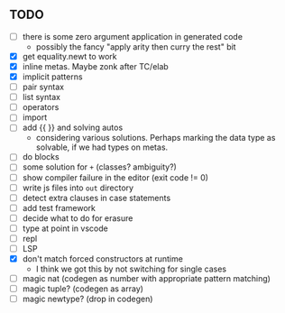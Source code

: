 
## TODO

- [ ] there is some zero argument application in generated code
  - possibly the fancy "apply arity then curry the rest" bit
- [x] get equality.newt to work
- [x] inline metas.  Maybe zonk after TC/elab
- [x] implicit patterns
- [ ] pair syntax
- [ ] list syntax
- [ ] operators
- [ ] import
- [ ] add {{ }} and solving autos
  - considering various solutions.  Perhaps marking the data type as solvable, if we had types on metas.
- [ ] do blocks
- [ ] some solution for `+` (classes? ambiguity?)
- [ ] show compiler failure in the editor (exit code != 0)
- [ ] write js files into `out` directory
- [ ] detect extra clauses in case statements
- [ ] add test framework
- [ ] decide what to do for erasure
- [ ] type at point in vscode
- [ ] repl
- [ ] LSP
- [x] don't match forced constructors at runtime
  - I think we got this by not switching for single cases
- [ ] magic nat (codegen as number with appropriate pattern matching)
- [ ] magic tuple? (codegen as array)
- [ ] magic newtype? (drop in codegen)
